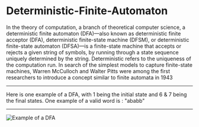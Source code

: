 # Deterministic-Finite-Automaton

In the theory of computation, a branch of theoretical computer science, a deterministic finite automaton (DFA)—also known as deterministic finite acceptor (DFA), deterministic finite-state machine (DFSM), or deterministic finite-state automaton (DFSA)—is a finite-state machine that accepts or rejects a given string of symbols, by running through a state sequence uniquely determined by the string. Deterministic refers to the uniqueness of the computation run. In search of the simplest models to capture finite-state machines, Warren McCulloch and Walter Pitts were among the first researchers to introduce a concept similar to finite automata in 1943

_____________

Here is one example of a DFA, with 1 being the initial state and 6 & 7 being the final states.
One example of a valid word is : "ababb"

_____________

![Example of a DFA](https://i.imgur.com/FIb4nVA.png)
